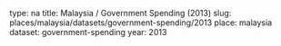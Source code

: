 type: na
title: Malaysia / Government Spending (2013)
slug: places/malaysia/datasets/government-spending/2013
place: malaysia
dataset: government-spending
year: 2013
